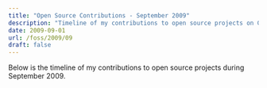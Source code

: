 ```yaml
---
title: "Open Source Contributions - September 2009"
description: "Timeline of my contributions to open source projects on GitHub during September 2009."
date: 2009-09-01
url: /foss/2009/09
draft: false
---
```


Below is the timeline of my contributions to open source projects during September 2009.

